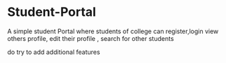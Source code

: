 # Student-Portal
A simple student Portal where students of college can register,login
view others profile, edit their profile , search for other students

do try to add additional features
